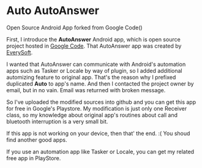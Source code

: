 Auto AutoAnswer
==============

Open Source Android App forked from Google Code()


First, I introduce the **AutoAnswer** Android app, which is open source project hosted in [Google Code](https://code.google.com/p/auto-answer/).
That AutoAnswer app was created by [EverySoft](http://www.everysoft.com).

I wanted that AutoAnswer can communicate with Android's automation apps such as Tasker or Locale by way of plugin, so I added additional automizing feature to original app. That's the reason why I prefixed duplicated **Auto** to app's name. And then I contacted the project owner by email, but in no vain. Email was returned with broken message.

So I've uploaded the modified sources into github and you can get this app for free in Google's Playstore.
My modification is just only one Receiver class, so my knowledge about original app's routines about call and bluetooth interruption is a very small bit.

If this app is not working on your device, then that' the end. :( You shoud find another good apps.


If you use an automation app like Tasker or Locale, you can get my related free app in PlayStore.
